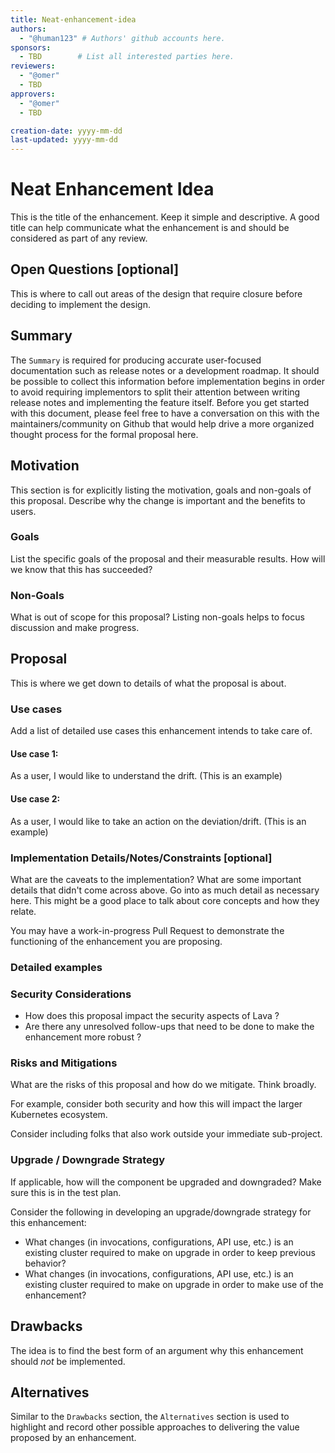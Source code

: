 ```yaml
---
title: Neat-enhancement-idea
authors:
  - "@human123" # Authors' github accounts here.
sponsors:
  - TBD        # List all interested parties here.
reviewers:
  - "@omer"
  - TBD
approvers:
  - "@omer"
  - TBD

creation-date: yyyy-mm-dd
last-updated: yyyy-mm-dd
---
```


# Neat Enhancement Idea

This is the title of the enhancement. Keep it simple and descriptive. A good title can help
communicate what the enhancement is and should be considered as part of any review.


## Open Questions [optional]

This is where to call out areas of the design that require closure before deciding to implement the
design.


## Summary

The `Summary` is required for producing accurate user-focused documentation
such as release notes or a development roadmap. It should be possible to collect this information
before implementation begins in order to avoid requiring implementors to split their attention
between writing release notes and implementing the feature itself. Before you get started with this document,
please feel free to have a conversation on this with the maintainers/community on Github that would help
drive a more organized thought process for the formal proposal here.

## Motivation

This section is for explicitly listing the motivation, goals and non-goals of this proposal.
Describe why the change is important and the benefits to users.

### Goals

List the specific goals of the proposal and their measurable results. How will we know that this has succeeded?

### Non-Goals

What is out of scope for this proposal? Listing non-goals helps to focus discussion and make
progress.

## Proposal

This is where we get down to details of what the proposal is about.

### Use cases

Add a list of detailed use cases this enhancement intends to take care of.

#### Use case 1:
As a user, I would like to understand the drift. (This is an example)

#### Use case 2:
As a user, I would like to take an action on the deviation/drift. (This is an example)

### Implementation Details/Notes/Constraints [optional]

What are the caveats to the implementation? What are some important details that didn't come across
above. Go into as much detail as necessary here. This might be a good place to talk about core
concepts and how they relate.

You may have a work-in-progress Pull Request to demonstrate the functioning of the enhancement you are proposing.

### Detailed examples

### Security Considerations

* How does this proposal impact the security aspects of Lava ?
* Are there any unresolved follow-ups that need to be done to make the enhancement more robust ?

### Risks and Mitigations

What are the risks of this proposal and how do we mitigate. Think broadly.

For example, consider
both security and how this will impact the larger Kubernetes ecosystem.

Consider including folks that also work outside your immediate sub-project.


### Upgrade / Downgrade Strategy

If applicable, how will the component be upgraded and downgraded? Make sure this is in the test
plan.

Consider the following in developing an upgrade/downgrade strategy for this enhancement:

- What changes (in invocations, configurations, API use, etc.) is an existing cluster required to
  make on upgrade in order to keep previous behavior?
- What changes (in invocations, configurations, API use, etc.) is an existing cluster required to
  make on upgrade in order to make use of the enhancement?

## Drawbacks

The idea is to find the best form of an argument why this enhancement should _not_ be implemented.

## Alternatives

Similar to the `Drawbacks` section, the `Alternatives` section is used to highlight and record other
possible approaches to delivering the value proposed by an enhancement.
